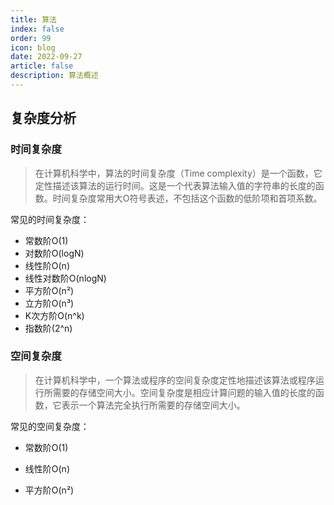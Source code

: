 ```yaml
---
title: 算法
index: false
order: 99
icon: blog
date: 2022-09-27
article: false
description: 算法概述
---
```


<!-- more -->

## 复杂度分析

### 时间复杂度

> 在计算机科学中，算法的时间复杂度（Time complexity）是一个函数，它定性描述该算法的运行时间。这是一个代表算法输入值的字符串的长度的函数。时间复杂度常用大O符号表述，不包括这个函数的低阶项和首项系数。

常见的时间复杂度：

- 常数阶O(1)
- 对数阶O(logN)
- 线性阶O(n)
- 线性对数阶O(nlogN)
- 平方阶O(n²)
- 立方阶O(n³)
- K次方阶O(n^k)
- 指数阶(2^n)

### 空间复杂度

> 在计算机科学中，一个算法或程序的空间复杂度定性地描述该算法或程序运行所需要的存储空间大小。空间复杂度是相应计算问题的输入值的长度的函数，它表示一个算法完全执行所需要的存储空间大小。

常见的空间复杂度：

* 常数阶O(1)

* 线性阶O(n)

* 平方阶O(n²)